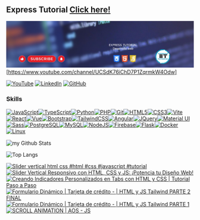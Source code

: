  ## Express Tutorial  <a href="https://www.youtube.com/channel/UCSdK76iChD7P1ZqrmkW4Odw" href="_blank">Click here!</a>

![Banner de Condor](banner.jpg) [https://www.youtube.com/channel/UCSdK76iChD7P1ZqrmkW4Odw]

[![YouTube](https://img.shields.io/badge/YouTube-%23FF0000.svg?style=for-the-badge&logo=YouTube&logoColor=white)](https://www.youtube.com/channel/UCSdK76iChD7P1ZqrmkW4Odw)
[![LinkedIn](https://img.shields.io/badge/linkedin-%230077B5.svg?style=for-the-badge&logo=linkedin&logoColor=white)](https://www.linkedin.com/in/javier-t-5b1b1b23b/)
[![GitHub](https://img.shields.io/badge/github-%23121011.svg?style=for-the-badge&logo=github&logoColor=white)](https://github.dev/Javierfelixuts/Javierfelixuts)


### Skills 
<p align="left">
<a href="https://developer.mozilla.org/en-US/docs/Web/JavaScript" target="_blank" rel="noreferrer"><img src="https://raw.githubusercontent.com/danielcranney/readme-generator/main/public/icons/skills/javascript-colored.svg" width="36" height="36" alt="JavaScript" /></a><a href="https://www.typescriptlang.org/" target="_blank" rel="noreferrer"><img src="https://raw.githubusercontent.com/danielcranney/readme-generator/main/public/icons/skills/typescript-colored.svg" width="36" height="36" alt="TypeScript" /></a><a href="https://www.python.org/" target="_blank" rel="noreferrer"><img src="https://raw.githubusercontent.com/danielcranney/readme-generator/main/public/icons/skills/python-colored.svg" width="36" height="36" alt="Python" /></a><a href="https://www.php.net/" target="_blank" rel="noreferrer"><img src="https://raw.githubusercontent.com/danielcranney/readme-generator/main/public/icons/skills/php-colored.svg" width="36" height="36" alt="PHP" /></a><a href="https://git-scm.com/" target="_blank" rel="noreferrer"><img src="https://raw.githubusercontent.com/danielcranney/readme-generator/main/public/icons/skills/git-colored.svg" width="36" height="36" alt="Git" /></a><a href="https://developer.mozilla.org/en-US/docs/Glossary/HTML5" target="_blank" rel="noreferrer"><img src="https://raw.githubusercontent.com/danielcranney/readme-generator/main/public/icons/skills/html5-colored.svg" width="36" height="36" alt="HTML5" /></a><a href="https://www.w3.org/TR/CSS/#css" target="_blank" rel="noreferrer"><img src="https://raw.githubusercontent.com/danielcranney/readme-generator/main/public/icons/skills/css3-colored.svg" width="36" height="36" alt="CSS3" /></a><a href="https://vitejs.dev/" target="_blank" rel="noreferrer"><img src="https://raw.githubusercontent.com/danielcranney/readme-generator/main/public/icons/skills/vite-colored.svg" width="36" height="36" alt="Vite" /></a><a href="https://reactjs.org/" target="_blank" rel="noreferrer"><img src="https://raw.githubusercontent.com/danielcranney/readme-generator/main/public/icons/skills/react-colored.svg" width="36" height="36" alt="React" /></a><a href="https://vuejs.org/" target="_blank" rel="noreferrer"><img src="https://raw.githubusercontent.com/danielcranney/readme-generator/main/public/icons/skills/vuejs-colored.svg" width="36" height="36" alt="Vue" /></a><a href="https://getbootstrap.com/" target="_blank" rel="noreferrer"><img src="https://raw.githubusercontent.com/danielcranney/readme-generator/main/public/icons/skills/bootstrap-colored.svg" width="36" height="36" alt="Bootstrap" /></a><a href="https://tailwindcss.com/" target="_blank" rel="noreferrer"><img src="https://raw.githubusercontent.com/danielcranney/readme-generator/main/public/icons/skills/tailwindcss-colored.svg" width="36" height="36" alt="TailwindCSS" /></a><a href="https://angular.io/" target="_blank" rel="noreferrer"><img src="https://raw.githubusercontent.com/danielcranney/readme-generator/main/public/icons/skills/angularjs-colored.svg" width="36" height="36" alt="Angular" /></a><a href="https://jquery.com/" target="_blank" rel="noreferrer"><img src="https://raw.githubusercontent.com/danielcranney/readme-generator/main/public/icons/skills/jquery-colored.svg" width="36" height="36" alt="JQuery" /></a><a href="https://mui.com/" target="_blank" rel="noreferrer"><img src="https://raw.githubusercontent.com/danielcranney/readme-generator/main/public/icons/skills/materialui-colored.svg" width="36" height="36" alt="Material UI" /></a><a href="https://sass-lang.com/" target="_blank" rel="noreferrer"><img src="https://raw.githubusercontent.com/danielcranney/readme-generator/main/public/icons/skills/sass-colored.svg" width="36" height="36" alt="Sass" /></a><a href="https://www.postgresql.org/" target="_blank" rel="noreferrer"><img src="https://raw.githubusercontent.com/danielcranney/readme-generator/main/public/icons/skills/postgresql-colored.svg" width="36" height="36" alt="PostgreSQL" /></a><a href="https://www.mysql.com/" target="_blank" rel="noreferrer"><img src="https://raw.githubusercontent.com/danielcranney/readme-generator/main/public/icons/skills/mysql-colored.svg" width="36" height="36" alt="MySQL" /></a><a href="https://nodejs.org/en/" target="_blank" rel="noreferrer"><img src="https://raw.githubusercontent.com/danielcranney/readme-generator/main/public/icons/skills/nodejs-colored.svg" width="36" height="36" alt="NodeJS" /></a><a href="https://firebase.google.com/" target="_blank" rel="noreferrer"><img src="https://raw.githubusercontent.com/danielcranney/readme-generator/main/public/icons/skills/firebase-colored.svg" width="36" height="36" alt="Firebase" /></a><a href="https://flask.palletsprojects.com/en/2.0.x/" target="_blank" rel="noreferrer"><img src="https://raw.githubusercontent.com/danielcranney/readme-generator/main/public/icons/skills/flask-colored.svg" width="36" height="36" alt="Flask" /></a><a href="https://www.docker.com/" target="_blank" rel="noreferrer"><img src="https://raw.githubusercontent.com/danielcranney/readme-generator/main/public/icons/skills/docker-colored.svg" width="36" height="36" alt="Docker" /></a><a href="https://www.linux.org" target="_blank" rel="noreferrer"><img src="https://raw.githubusercontent.com/danielcranney/readme-generator/main/public/icons/skills/linux-colored.svg" width="36" height="36" alt="Linux" /></a></p>

<img align="center" src="https://github-readme-stats.vercel.app/api?username=javierfelixuts&include_all_commits=false&count_private=true&show_icons=true&line_height=20&title_color=2B5BBD&icon_color=1124BB&text_color=A1A1A1&bg_color=0,000000,130F40" alt="my Github Stats"/>


![Top Langs](https://github-readme-stats.vercel.app/api/top-langs/?username=javierfelixuts&layout=compact)


<!-- BEGIN YOUTUBE-CARDS -->
[![Slider vertical html css #html #css #javascript #tutorial](https://ytcards.demolab.com/?id=_kh2hX7c36Q&title=Slider+vertical+html+css+%23html+%23css+%23javascript+%23tutorial&lang=en&timestamp=1703348530&background_color=%230d1117&title_color=%23ffffff&stats_color=%23dedede&max_title_lines=1&width=250&border_radius=5 "Slider vertical html css #html #css #javascript #tutorial")](https://www.youtube.com/watch?v=_kh2hX7c36Q)
[![Slider Vertical Responsivo con HTML, CSS y JS: ¡Potencia tu Diseño Web!](https://ytcards.demolab.com/?id=KQICpxFpP5A&title=Slider+Vertical+Responsivo+con+HTML%2C+CSS+y+JS%3A+%C2%A1Potencia+tu+Dise%C3%B1o+Web%21&lang=en&timestamp=1701976381&background_color=%230d1117&title_color=%23ffffff&stats_color=%23dedede&max_title_lines=1&width=250&border_radius=5 "Slider Vertical Responsivo con HTML, CSS y JS: ¡Potencia tu Diseño Web!")](https://www.youtube.com/watch?v=KQICpxFpP5A)
[![Creando Indicadores Personalizados en Tabs con HTML y CSS | Tutorial Paso a Paso](https://ytcards.demolab.com/?id=9BDm5T-lavk&title=Creando+Indicadores+Personalizados+en+Tabs+con+HTML+y+CSS+%7C+Tutorial+Paso+a+Paso&lang=en&timestamp=1701443267&background_color=%230d1117&title_color=%23ffffff&stats_color=%23dedede&max_title_lines=1&width=250&border_radius=5 "Creando Indicadores Personalizados en Tabs con HTML y CSS | Tutorial Paso a Paso")](https://www.youtube.com/watch?v=9BDm5T-lavk)
[![Formulario Dinámico | Tarjeta de crédito - | HTML y JS Tailwind PARTE 2 FINAL](https://ytcards.demolab.com/?id=4IDi02wtUiE&title=Formulario+Din%C3%A1mico+%7C+Tarjeta+de+cr%C3%A9dito+-+%7C+HTML+y+JS+Tailwind+PARTE+2+FINAL&lang=en&timestamp=1700579040&background_color=%230d1117&title_color=%23ffffff&stats_color=%23dedede&max_title_lines=1&width=250&border_radius=5 "Formulario Dinámico | Tarjeta de crédito - | HTML y JS Tailwind PARTE 2 FINAL")](https://www.youtube.com/watch?v=4IDi02wtUiE)
[![Formulario Dinámico | Tarjeta de crédito - | HTML y JS Tailwind PARTE 1](https://ytcards.demolab.com/?id=Zev8kNqWXeY&title=Formulario+Din%C3%A1mico+%7C+Tarjeta+de+cr%C3%A9dito+-+%7C+HTML+y+JS+Tailwind+PARTE+1&lang=en&timestamp=1700544366&background_color=%230d1117&title_color=%23ffffff&stats_color=%23dedede&max_title_lines=1&width=250&border_radius=5 "Formulario Dinámico | Tarjeta de crédito - | HTML y JS Tailwind PARTE 1")](https://www.youtube.com/watch?v=Zev8kNqWXeY)
[![SCROLL ANIMATION | AOS - JS](https://ytcards.demolab.com/?id=zqUxFvXAB5c&title=SCROLL+ANIMATION+%7C+AOS+-+JS&lang=en&timestamp=1667795173&background_color=%230d1117&title_color=%23ffffff&stats_color=%23dedede&max_title_lines=1&width=250&border_radius=5 "SCROLL ANIMATION | AOS - JS")](https://www.youtube.com/watch?v=zqUxFvXAB5c)
<!-- END YOUTUBE-CARDS -->
                    
<!--
**Javierfelixuts/Javierfelixuts** is a ✨ _special_ ✨ repository because its `README.md` (this file) appears on your GitHub profile.

Here are some ideas to get you started:

- 🔭 I’m currently working on ...
- 🌱 I’m currently learning ...
- 👯 I’m looking to collaborate on ...
- 🤔 I’m looking for help with ...
- 💬 Ask me about ...
- 📫 How to reach me: ...
- 😄 Pronouns: ...
- ⚡ Fun fact: ...
-->
